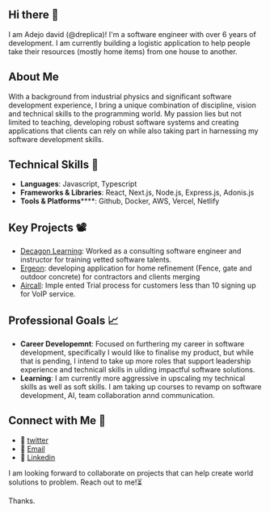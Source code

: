 ## Hi there 👋
I am Adejo david (@dreplica)! I'm a software engineer with over 6 years of development. I am currently building a logistic application to help people take their resources (mostly home items) from one house to another.

<!--
**dreplica/dreplica** is a ✨ _special_ ✨ repository because its `README.md` (this file) appears on your GitHub profile.

Here are some ideas to get you started:

- 🔭 I’m currently working on ...
- 🌱 I’m currently learning ...
- 👯 I’m looking to collaborate on ...
- 🤔 I’m looking for help with ...
- 💬 Ask me about ...
- 📫 How to reach me: ...
- 😄 Pronouns: ...
- ⚡ Fun fact: ...
-->
## About Me
With a background from industrial physics and significant software development experience, I bring a unique combination of discipline, vision and technical skills to the programming world. My passion lies but not limited to teaching, developing robust software systems and creating applications that clients can rely on while also taking part in harnessing my software development skills.

## Technical Skills 🧰
- **Languages**: Javascript, Typescript
- **Frameworks & Libraries**: React, Next.js, Node.js, Express.js, Adonis.js
- **Tools & Platforms******: Github, Docker, AWS, Vercel, Netlify

## Key Projects 📽
- [Decagon Learning](https://decagonhq.com/): Worked as a consulting software engineer and instructor for training vetted software talents.
- [Ergeon](https://ergeon.com): developing application for home refinement (Fence, gate and outdoor concrete) for contractors and clients merging
- [Aircall](https://aircall.io): Imple ented Trial process for customers less than 10 signing up for VoIP service.

## Professional Goals 📈
- **Career Developemnt**: Focused on furthering my career in software development, specifically I would like to finalise my product, but while that is pending, I intend to take up more roles that support leadership experience and technicall skills in uilding impactful software solutions.
- **Learning**: I am currently more aggressive in upscaling my technical skills as well as soft skills. I am taking up courses to revamp on software development, AI, team collaboration annd communication.

## Connect with Me 📨
- 🐥 [twitter](https://x.com/dreplica)
- 💌 <a href="mailto:thradishion@gmail.com">Email</a>
- 🔗 [Linkedin](https://linkedin.com/in/adejo-david)

I am looking forward to collaborate on projects that can help create world solutions to problem. Reach out to me!⏳

Thanks.
